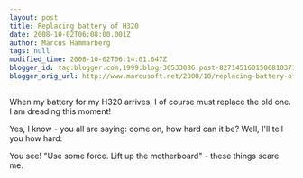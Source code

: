 ```yaml
---
layout: post
title: Replacing battery of H320
date: 2008-10-02T06:08:00.001Z
author: Marcus Hammarberg
tags: null
modified_time: 2008-10-02T06:14:01.647Z
blogger_id: tag:blogger.com,1999:blog-36533086.post-8271451601506810371
blogger_orig_url: http://www.marcusoft.net/2008/10/replacing-battery-of-h320.html
---
```


When my battery for my H320 arrives, I of course must replace the old one. I am dreading this moment!

Yes, I know - you all are saying: come on, how hard can it be? Well, I'll tell you how hard:

You see! "Use some force. Lift up the motherboard" - these things scare me.
